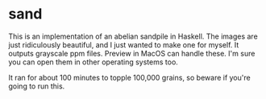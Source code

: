 # sand

This is an implementation of an abelian sandpile in Haskell. The images are just
ridiculously beautiful, and I just wanted to make one for myself. It outputs
grayscale ppm files. Preview in MacOS can handle these. I'm sure you can open
them in other operating systems too.

It ran for about 100 minutes to topple 100,000 grains, so beware if you're going
to run this.

